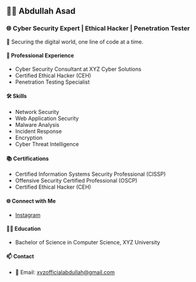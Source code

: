 ## 👨‍💻 Abdullah Asad

### 🌐 Cyber Security Expert | Ethical Hacker | Penetration Tester

🔐 Securing the digital world, one line of code at a time.

#### 💼 Professional Experience
- Cyber Security Consultant at XYZ Cyber Solutions
- Certified Ethical Hacker (CEH)
- Penetration Testing Specialist

#### 🛠️ Skills
- Network Security
- Web Application Security
- Malware Analysis
- Incident Response
- Encryption
- Cyber Threat Intelligence

#### 📚 Certifications
- Certified Information Systems Security Professional (CISSP)
- Offensive Security Certified Professional (OSCP)
- Certified Ethical Hacker (CEH)

#### 🌐 Connect with Me
- [Instagram](https://www.instagram.com/abdullah.asad.official/#)

#### 👨‍🎓 Education
- Bachelor of Science in Computer Science, XYZ University

#### 📫 Contact
- 📧 Email: xyzofficialabdullah@gmail.com

